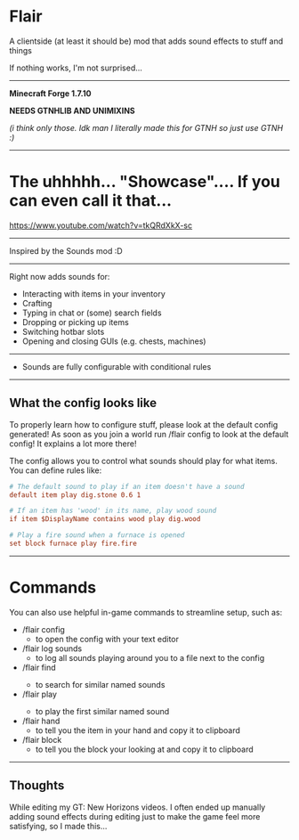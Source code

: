 # Flair
A clientside (at least it should be) mod that adds sound effects to stuff and things

If nothing works, I'm not surprised...

___

**Minecraft Forge 1.7.10**

**NEEDS GTNHLIB AND UNIMIXINS** 

*(i think only those. Idk man I literally made this for GTNH so just use GTNH :)*

___

# The uhhhhh... "Showcase".... If you can even call it that...
https://www.youtube.com/watch?v=tkQRdXkX-sc

___

Inspired by the Sounds mod :D

___

Right now adds sounds for:
- Interacting with items in your inventory
- Crafting
- Typing in chat or (some) search fields
- Dropping or picking up items
- Switching hotbar slots
- Opening and closing GUIs (e.g. chests, machines)

___

- Sounds are fully configurable with conditional rules

___

## What the config looks like 
To properly learn how to configure stuff, please look at the default config generated! As soon as you join a world run /flair config to look at the default config! It explains a lot more there!

The config allows you to control what sounds should play for what items.<br>
You can define rules like:


```ini
# The default sound to play if an item doesn't have a sound
default item play dig.stone 0.6 1

# If an item has 'wood' in its name, play wood sound
if item $DisplayName contains wood play dig.wood

# Play a fire sound when a furnace is opened
set block furnace play fire.fire
```

___

# Commands
You can also use helpful in-game commands to streamline setup, such as:

- /flair config
  - to open the config with your text editor
- /flair log sounds
  - to log all sounds playing around you to a file next to the config
- /flair find <approximate sound name> 
  - to search for similar named sounds
- /flair play <approximate sound name> 
  - to play the first similar named sound
- /flair hand
  - to tell you the item in your hand and copy it to clipboard
- /flair block
  - to tell you the block your looking at and copy it to clipboard

___

## Thoughts

While editing my GT: New Horizons videos. I often ended up manually adding sound effects during editing just to make the game feel more satisfying, so I made this...